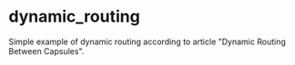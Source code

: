 # dynamic_routing
Simple example of dynamic routing according to article "Dynamic Routing Between Capsules".

